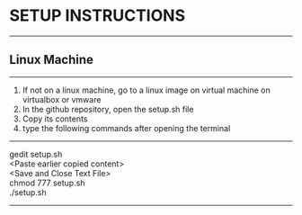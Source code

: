 
# SETUP INSTRUCTIONS

___

## Linux Machine

___

1. If not on a linux machine, go to a linux image on virtual machine on virtualbox or vmware
2. In the github repository, open the setup.sh file
3. Copy its contents
4. type the following commands after opening the terminal
  
___

gedit setup.sh  
&lt;Paste earlier copied content&gt;  
&lt;Save and Close Text File&gt;  
chmod 777 setup.sh  
./setup.sh
___